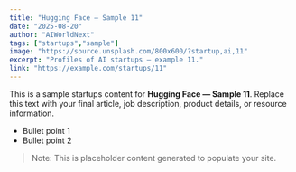 ```yaml
---
title: "Hugging Face — Sample 11"
date: "2025-08-20"
author: "AIWorldNext"
tags: ["startups","sample"]
image: "https://source.unsplash.com/800x600/?startup,ai,11"
excerpt: "Profiles of AI startups — example 11."
link: "https://example.com/startups/11"
---
```


This is a sample startups content for **Hugging Face — Sample 11**. Replace this text with your final article, job description, product details, or resource information.

- Bullet point 1
- Bullet point 2

> Note: This is placeholder content generated to populate your site.
